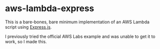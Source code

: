# aws-lambda-express

This is a bare-bones, bare minimum implementation of an AWS Lambda script using [Express.js](https://expressjs.com/).

I previously tried the official AWS Labs example and was unable to get it to work, so I made this.